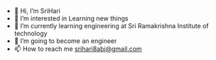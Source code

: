 - 👋 Hi, I’m SriHari
- 👀 I’m interested in Learning new things 
- 🌱 I’m currently learning engineering at Sri Ramakrishna Institute of technology 
- 💞️ I’m going to become an engineer 
- 📫 How to reach me
srihari8abi@gmail.com

<!---
Srihari080802/Srihari080802 is a ✨ special ✨ repository because its `README.md` (this file) appears on your GitHub profile.
You can click the Preview link to take a look at your changes.
--->
